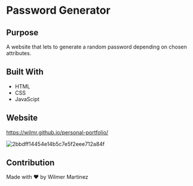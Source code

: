 # Password Generator


## Purpose
A website that lets to generate a random password depending on chosen attributes.

## Built With
* HTML
* CSS
* JavaScipt

## Website
https://wilmr.github.io/personal-portfolio/

![2bbdff14454e14b5c7e5f2eee712a84f](https://user-images.githubusercontent.com/50350162/180715266-f787a583-386d-4ad4-8975-e8014d827eb5.gif)

## Contribution
Made with ❤️ by Wilmer Martinez



